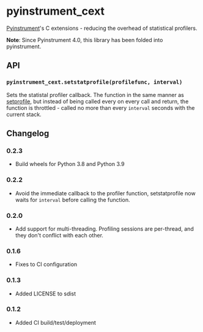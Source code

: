 pyinstrument_cext
=================

[Pyinstrument][1]'s C extensions - reducing the overhead of statistical profilers.

**Note**: Since Pyinstrument 4.0, this library has been folded into pyinstrument.

API
---

### `pyinstrument_cext.setstatprofile(profilefunc, interval)`

Sets the statistal profiler callback. The function in the same manner as [setprofile][2], but
instead of being called every on every call and return, the function is throttled - called no more
than every `interval` seconds with the current stack.

[1]: https://github.com/joerick/pyinstrument
[2]: https://docs.python.org/3/library/sys.html#sys.setprofile

Changelog
---------

### 0.2.3

- Build wheels for Python 3.8 and Python 3.9

### 0.2.2

- Avoid the immediate callback to the profiler function, setstatprofile
  now waits for `interval` before calling the function.

### 0.2.0

- Add support for multi-threading. Profiling sessions are per-thread, and they
  don't conflict with each other.

### 0.1.6

- Fixes to CI configuration

### 0.1.3

- Added LICENSE to sdist

### 0.1.2

- Added CI build/test/deployment
